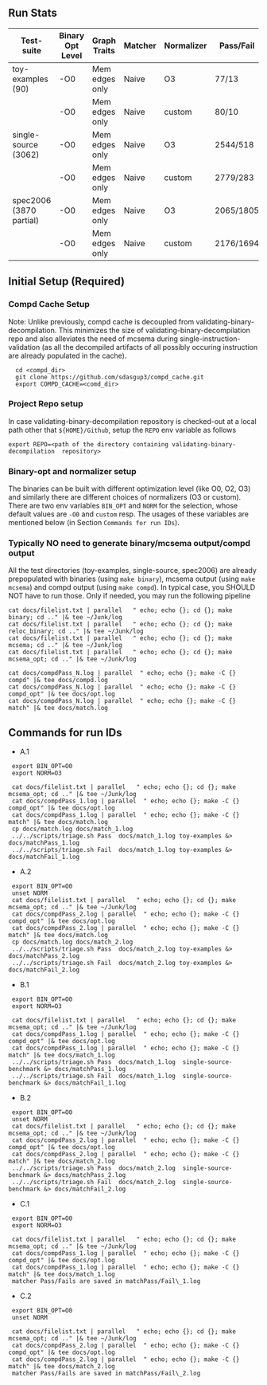 ## Run Stats
| Test-suite  | Binary Opt Level | Graph Traits | Matcher | Normalizer | Pass/Fail | Comments | run ID |
|---|---|---|---|---|---|---|---|
|  toy-examples (90)|  -O0 |  Mem edges only | Naive | O3       | 77/13   | same with ssa edges | A.1 |
|                   |  -O0 |  Mem edges only | Naive | custom   | 80/10   | same with ssa edges | A.2 |
|  single-source (3062)|  -O0 |  Mem edges only | Naive | O3     | 2544/518 | 2555/507 with ssa edges| B.1|
|                      |  -O0 |  Mem edges only | Naive | custom | 2779/283 | 2791/271 with ssa edges|  B.2|
|  spec2006 (3870 partial)|  -O0 |  Mem edges only | Naive | O3 | 2065/1805 | saved in matchPass\_1 | C.1 |
|                         |  -O0 |  Mem edges only | Naive | custom | 2176/1694 | saved in matchPass\_2 | C.2|


## Initial Setup (Required)
### Compd Cache Setup
Note: Unlike previously, compd cache is decoupled from
validating-binary-decompilation.  This minimizes the size of
validating-binary-decompilation repo and also alleviates  the need of mcsema
during single-instruction-validation (as all the decompiled artifacts of all
    possibly occuring instruction are already populated in the cache).
```
  cd <compd_dir>
  git clone https://github.com/sdasgup3/compd_cache.git
  export COMPD_CACHE=<comd_dir>
```

### Project Repo setup
In case validating-binary-decompilation  repository is checked-out at a local path other that `${HOME}/Github`, setup the `REPO` env variable as follows
```
export REPO=<path of the directory containing validating-binary-decompilation  repository>
```

### Binary-opt and normalizer setup
The binaries can be built with different optimization level (like O0, O2, O3) and similarly there are different choices of normalizers (O3 or custom). There are two env variables
`BIN_OPT` and `NORM` for the selection,  whose default values are `-O0` and `custom` resp. The usages of these variables are mentioned below (in Section `Commands for run IDs`).

### Typically NO need to generate binary/mcsema output/compd output
All the test directories (toy-examples, single-source, spec2006) are already prepopulated with binaries (using `make binary`), mcsema output (using `make mcsema`) and compd output (using `make compd`).
In typical case, you SHOULD NOT have to run those.
Only if needed, you may run the following pipeline
```
cat docs/filelist.txt | parallel   " echo; echo {}; cd {}; make binary; cd .." |& tee ~/Junk/log
cat docs/filelist.txt | parallel   " echo; echo {}; cd {}; make reloc_binary; cd .." |& tee ~/Junk/log
cat docs/filelist.txt | parallel   " echo; echo {}; cd {}; make mcsema; cd .." |& tee ~/Junk/log
cat docs/filelist.txt | parallel   " echo; echo {}; cd {}; make mcsema_opt; cd .." |& tee ~/Junk/log

cat docs/compdPass_N.log | parallel  " echo; echo {}; make -C {} compd" |& tee docs/compd.log
cat docs/compdPass_N.log | parallel  " echo; echo {}; make -C {} compd_opt" |& tee docs/opt.log
cat docs/compdPass_N.log | parallel  " echo; echo {}; make -C {} match" |& tee docs/match.log
```


## Commands for run IDs
 - A.1
 ```
  export BIN_OPT=O0
  export NORM=O3

  cat docs/filelist.txt | parallel   " echo; echo {}; cd {}; make mcsema_opt; cd .." |& tee ~/Junk/log
  cat docs/compdPass_1.log | parallel  " echo; echo {}; make -C {} compd_opt" |& tee docs/opt.log
  cat docs/compdPass_1.log | parallel  " echo; echo {}; make -C {} match" |& tee docs/match.log
  cp docs/match.log docs/match_1.log
  ../../scripts/triage.sh Pass  docs/match_1.log toy-examples &> docs/matchPass_1.log
  ../../scripts/triage.sh Fail  docs/match_1.log toy-examples &> docs/matchFail_1.log
 ```

 - A.2
 ```
  export BIN_OPT=O0
  unset NORM
  cat docs/filelist.txt | parallel   " echo; echo {}; cd {}; make mcsema_opt; cd .." |& tee ~/Junk/log
  cat docs/compdPass_2.log | parallel  " echo; echo {}; make -C {} compd_opt" |& tee docs/opt.log
  cat docs/compdPass_2.log | parallel  " echo; echo {}; make -C {} match" |& tee docs/match.log
  cp docs/match.log docs/match_2.log
  ../../scripts/triage.sh Pass  docs/match_2.log toy-examples &> docs/matchPass_2.log
  ../../scripts/triage.sh Fail  docs/match_2.log toy-examples &> docs/matchFail_2.log
 ```

 - B.1
 ```
  export BIN_OPT=O0
  export NORM=O3

  cat docs/filelist.txt | parallel   " echo; echo {}; cd {}; make mcsema_opt; cd .." |& tee ~/Junk/log
  cat docs/compdPass_1.log | parallel  " echo; echo {}; make -C {} compd_opt" |& tee docs/opt.log
  cat docs/compdPass_1.log | parallel  " echo; echo {}; make -C {} match" |& tee docs/match_1.log
  ../../scripts/triage.sh Pass  docs/match_1.log  single-source-benchmark &> docs/matchPass_1.log
  ../../scripts/triage.sh Fail  docs/match_1.log  single-source-benchmark &> docs/matchFail_1.log
 ```

 - B.2
 ```
  export BIN_OPT=O0
  unset NORM
  cat docs/filelist.txt | parallel   " echo; echo {}; cd {}; make mcsema_opt; cd .." |& tee ~/Junk/log
  cat docs/compdPass_2.log | parallel  " echo; echo {}; make -C {} compd_opt" |& tee docs/opt.log
  cat docs/compdPass_2.log | parallel  " echo; echo {}; make -C {} match" |& tee docs/match_2.log
  ../../scripts/triage.sh Pass  docs/match_2.log  single-source-benchmark &> docs/matchPass_2.log
  ../../scripts/triage.sh Fail  docs/match_2.log  single-source-benchmark &> docs/matchFail_2.log
 ```

 - C.1
 ```
  export BIN_OPT=O0
  export NORM=O3

  cat docs/filelist.txt | parallel   " echo; echo {}; cd {}; make mcsema_opt; cd .." |& tee ~/Junk/log
  cat docs/compdPass_1.log | parallel  " echo; echo {}; make -C {} compd_opt" |& tee docs/opt.log
  cat docs/compdPass_1.log | parallel  " echo; echo {}; make -C {} match" |& tee docs/match_1.log
  matcher Pass/Fails are saved in matchPass/Fail\_1.log
 ```

 - C.2
 ```
  export BIN_OPT=O0
  unset NORM

  cat docs/filelist.txt | parallel   " echo; echo {}; cd {}; make mcsema_opt; cd .." |& tee ~/Junk/log
  cat docs/compdPass_2.log | parallel  " echo; echo {}; make -C {} compd_opt" |& tee docs/opt.log
  cat docs/compdPass_2.log | parallel  " echo; echo {}; make -C {} match" |& tee docs/match_2.log
  matcher Pass/Fails are saved in matchPass/Fail\_2.log
 ```
